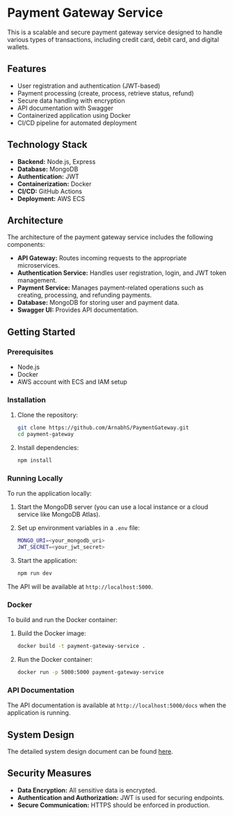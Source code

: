 # Payment Gateway Service

This is a scalable and secure payment gateway service designed to handle various types of transactions, including credit card, debit card, and digital wallets.

## Features

- User registration and authentication (JWT-based)
- Payment processing (create, process, retrieve status, refund)
- Secure data handling with encryption
- API documentation with Swagger
- Containerized application using Docker
- CI/CD pipeline for automated deployment

## Technology Stack

- **Backend:** Node.js, Express
- **Database:** MongoDB
- **Authentication:** JWT
- **Containerization:** Docker
- **CI/CD:** GitHub Actions
- **Deployment:** AWS ECS

## Architecture

The architecture of the payment gateway service includes the following components:

- **API Gateway:** Routes incoming requests to the appropriate microservices.
- **Authentication Service:** Handles user registration, login, and JWT token management.
- **Payment Service:** Manages payment-related operations such as creating, processing, and refunding payments.
- **Database:** MongoDB for storing user and payment data.
- **Swagger UI:** Provides API documentation.

## Getting Started

### Prerequisites

- Node.js
- Docker
- AWS account with ECS and IAM setup

### Installation

1. Clone the repository:

    ```bash
    git clone https://github.com/ArnabhS/PaymentGateway.git
    cd payment-gateway
    ```

2. Install dependencies:

    ```bash
    npm install
    ```

### Running Locally

To run the application locally:

1. Start the MongoDB server (you can use a local instance or a cloud service like MongoDB Atlas).
2. Set up environment variables in a `.env` file:

    ```bash
    MONGO_URI=<your_mongodb_uri>
    JWT_SECRET=<your_jwt_secret>
    ```

3. Start the application:

    ```bash
    npm run dev
    ```

The API will be available at `http://localhost:5000`.

### Docker

To build and run the Docker container:

1. Build the Docker image:

    ```bash
    docker build -t payment-gateway-service .
    ```

2. Run the Docker container:

    ```bash
    docker run -p 5000:5000 payment-gateway-service
    ```

### API Documentation

The API documentation is available at `http://localhost:5000/docs` when the application is running.


## System Design

The detailed system design document can be found [here](./System_Design_Document.pdf).

## Security Measures

- **Data Encryption:** All sensitive data is encrypted.
- **Authentication and Authorization:** JWT is used for securing endpoints.
- **Secure Communication:** HTTPS should be enforced in production.

